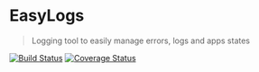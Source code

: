 # EasyLogs
> Logging tool to easily manage errors, logs and apps states

[![Build Status](https://travis-ci.org/DailyDeal/EasyLogs.svg?branch=master)](https://travis-ci.org/DailyDeal/EasyLogs)
[![Coverage Status](https://coveralls.io/repos/github/DailyDeal/EasyLogs/badge.svg?branch=master)](https://coveralls.io/github/DailyDeal/EasyLogs?branch=master)

